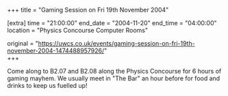 +++
title = "Gaming Session on Fri 19th November 2004"

[extra]
time = "21:00:00"
end_date = "2004-11-20"
end_time = "04:00:00"
location = "Physics Concourse Computer Rooms"

original = "https://uwcs.co.uk/events/gaming-session-on-fri-19th-november-2004-1474488957926/"    
+++

Come along to B2.07 and B2.08 along the Physics Concourse for 6 hours of gaming mayhem. We usually meet in "The Bar" an hour before for food and drinks to keep us fuelled up\!


